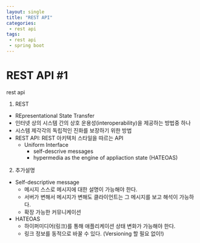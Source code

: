 ```yaml
---
layout: single
title: "REST API"
categories:  
 - rest api
tags:
 - rest api
 - spring boot
---
```





# **REST API #1**

rest api

1. REST 

* REpresentational State Transfer 
* 인터넷 상의 시스템 간의 상호 운용성(interoperability)을 제공하는 방법중 하나
* 시스템 제각각의 독립적인 진화를 보장하기 위한 방법
* REST API: REST 아키텍처 스타일을 따르는 API
    * Uniform Interface 
        * self-descrive messages
        * hypermedia as the engine of appliaction state (HATEOAS)
        

2. 추가설명

* Self-descriptive message
    * 메시지 스스로 메시지에 대한 설명이 가능해야 한다.
    * 서버가 변해서 메시지가 변해도 클라이언트는 그 메시지를 보고 해석이 가능하다.
    * 확장 가능한 커뮤니케이션
* HATEOAS
    * 하이퍼미디어(링크)를 통해 애플리케이션 상태 변화가 가능해야 한다.
    * 링크 정보를 동적으로 바꿀 수 있다. (Versioning 할 필요 없이!)
